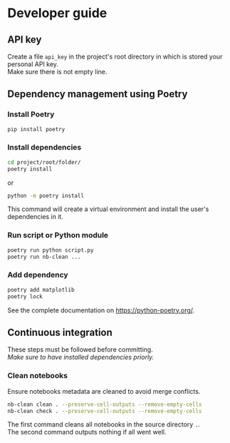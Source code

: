 # Developer guide
## API key
Create a file `api_key` in the project's root directory in which is stored your personal API key.  
Make sure there is not empty line.

## Dependency management using Poetry

### Install Poetry
```bash
pip install poetry
```

### Install dependencies
```bash
cd project/root/folder/
poetry install
```
or
```bash
python -m poetry install
```
This command will create a virtual environment and install the user's dependencies in it.  

### Run script or Python module
```bash
poetry run python script.py
poetry run nb-clean ...
```

### Add dependency
```bash
poetry add matplotlib
poetry lock
```

See the complete documentation on https://python-poetry.org/.

## Continuous integration
These steps must be followed before committing.  
*Make sure to have installed dependencies priorly.*

### Clean notebooks
Ensure notebooks metadata are cleaned to avoid merge conflicts.  
```bash
nb-clean clean . --preserve-cell-outputs --remove-empty-cells
nb-clean check . --preserve-cell-outputs --remove-empty-cells
```
The first command cleans all notebooks in the source directory `.`.  
The second command outputs nothing if all went well.